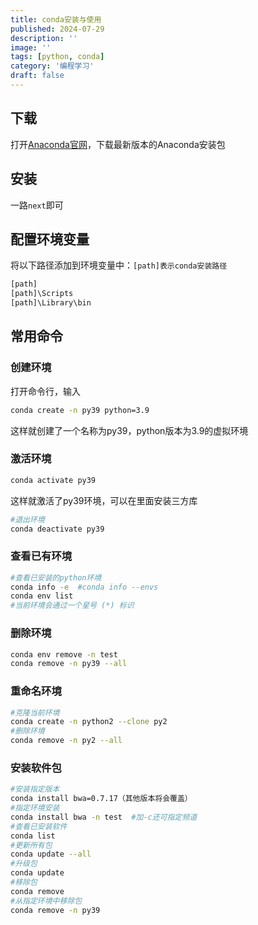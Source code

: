 ```yaml
---
title: conda安装与使用
published: 2024-07-29
description: ''
image: ''
tags: [python, conda]
category: '编程学习'
draft: false 
---
```


## 下载

打开[Anaconda官网](https://docs.anaconda.com/miniconda/)，下载最新版本的Anaconda安装包

## 安装

一路`next`即可

## 配置环境变量

将以下路径添加到环境变量中：`[path]表示conda安装路径`

``` bash
[path]
[path]\Scripts
[path]\Library\bin
```

## 常用命令

### 创建环境

打开命令行，输入

``` bash
conda create -n py39 python=3.9
```

这样就创建了一个名称为py39，python版本为3.9的虚拟环境

### 激活环境

``` bash
conda activate py39
```

这样就激活了py39环境，可以在里面安装三方库

``` bash
#退出环境
conda deactivate py39
```

### 查看已有环境

``` bash
#查看已安装的python环境
conda info -e  #conda info --envs
conda env list
#当前环境会通过一个星号 (*) 标识
```

### 删除环境

``` bash
conda env remove -n test
conda remove -n py39 --all
```

### 重命名环境

``` bash
#克隆当前环境
conda create -n python2 --clone py2
#删除环境
conda remove -n py2 --all
```

### 安装软件包

``` bash
#安装指定版本
conda install bwa=0.7.17（其他版本将会覆盖）
#指定环境安装
conda install bwa -n test  #加-c还可指定频道
#查看已安装软件
conda list
#更新所有包
conda update --all
#升级包
conda update
#移除包
conda remove
#从指定环境中移除包
conda remove -n py39
